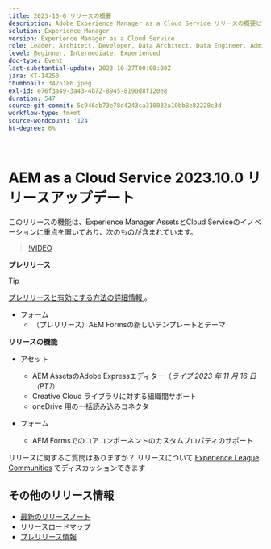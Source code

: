 ```yaml
---
title: 2023-10-0 リリースの概要
description: Adobe Experience Manager as a Cloud Service リリースの概要ビデオ 2023.10.0
solution: Experience Manager
version: Experience Manager as a Cloud Service
role: Leader, Architect, Developer, Data Architect, Data Engineer, Admin, User
level: Beginner, Intermediate, Experienced
doc-type: Event
last-substantial-update: 2023-10-27T00:00:00Z
jira: KT-14250
thumbnail: 3425186.jpeg
exl-id: e76f3a49-3a43-4b72-8945-8190d8f120e8
duration: 547
source-git-commit: 5c946ab73e78d4243ca310032a10bb8e82228c3d
workflow-type: tm+mt
source-wordcount: '124'
ht-degree: 6%

---
```


# AEM as a Cloud Service 2023.10.0 リリースアップデート

このリリースの機能は、Experience Manager AssetsとCloud Serviceのイノベーションに重点を置いており、次のものが含まれています。

>[!VIDEO](https://video.tv.adobe.com/v/3425186/?learn=on)

**プレリリース**

>[!TIP]
>
>[ プレリリースと有効にする方法の詳細情報 ](https://experienceleague.adobe.com/docs/experience-manager-cloud-service/content/release-notes/prerelease.html?lang=ja)。

* フォーム
   * （プレリリース）AEM Formsの新しいテンプレートとテーマ

**リリースの機能**

* アセット
   * AEM AssetsのAdobe Expressエディター（*ライブ 2023 年 11 月 16 日（PT）*）
   * Creative Cloud ライブラリに対する組織間サポート
   * oneDrive 用の一括読み込みコネクタ

* フォーム
   * AEM Formsでのコアコンポーネントのカスタムプロパティのサポート

リリースに関するご質問はありますか？  リリースについて [Experience League Communities](https://adobe.ly/474hr8v) でディスカッションできます

## その他のリリース情報

* [最新のリリースノート](https://experienceleague.adobe.com/docs/experience-manager-cloud-service/content/release-notes/home.html?lang=ja)
* [ リリースロードマップ ](https://experienceleague.adobe.com/docs/experience-manager-release-information/aem-release-updates/update-releases-roadmap.html?lang=ja)
* [ プレリリース情報 ](https://experienceleague.adobe.com/docs/experience-manager-cloud-service/content/release-notes/prerelease.html?lang=ja)
